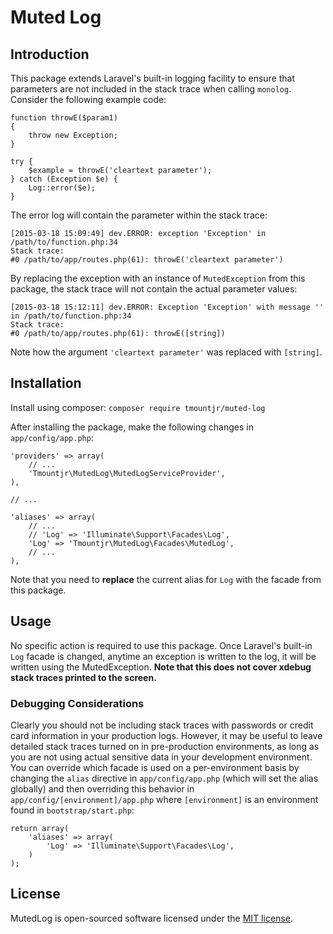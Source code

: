 # Muted Log #

## Introduction ##

This package extends Laravel's built-in logging facility to ensure that parameters are not included in the stack trace when calling `monolog`. Consider the following example code:


```
function throwE($param1)
{
	throw new Exception;
}

try {
	$example = throwE('cleartext parameter');
} catch (Exception $e) {
	Log::error($e);
}
```

The error log will contain the parameter within the stack trace:

```
[2015-03-18 15:09:49] dev.ERROR: exception 'Exception' in /path/to/function.php:34
Stack trace:
#0 /path/to/app/routes.php(61): throwE('cleartext parameter')
```

By replacing the exception with an instance of `MutedException` from this package, the stack trace will not contain the actual parameter values:

```
[2015-03-18 15:12:11] dev.ERROR: Exception 'Exception' with message '' in /path/to/function.php:34
Stack trace:
#0 /path/to/app/routes.php(61): throwE([string])
```

Note how the argument `'cleartext parameter'` was replaced with `[string]`.

## Installation ##

Install using composer: `composer require tmountjr/muted-log`

After installing the package, make the following changes in `app/config/app.php`:

```
'providers' => array(
    // ...
    'Tmountjr\MutedLog\MutedLogServiceProvider',
),

// ...

'aliases' => array(
    // ...
    // 'Log' => 'Illuminate\Support\Facades\Log',
    'Log' => 'Tmountjr\MutedLog\Facades\MutedLog',
    // ...
),
```

Note that you need to **replace** the current alias for `Log` with the facade from this package.

## Usage ##

No specific action is required to use this package. Once Laravel's built-in `Log` facade is changed, anytime an exception is written to the log, it will be written using the MutedException. **Note that this does not cover xdebug stack traces printed to the screen.**

### Debugging Considerations ###

Clearly you should not be including stack traces with passwords or credit card information in your production logs. However, it may be useful to leave detailed stack traces turned on in pre-production environments, as long as you are not using actual sensitive data in your development environment. You can override which facade is used on a per-environment basis by changing the `alias` directive in `app/config/app.php` (which will set the alias globally) and then overriding this behavior in `app/config/[environment]/app.php` where `[environment]` is an environment found in `bootstrap/start.php`:

```
return array(
    'aliases' => array(
        'Log' => 'Illuminate\Support\Facades\Log',
    )
);
```

## License ##

MutedLog is open-sourced software licensed under the [MIT license](http://opensource.org/licenses/MIT).
